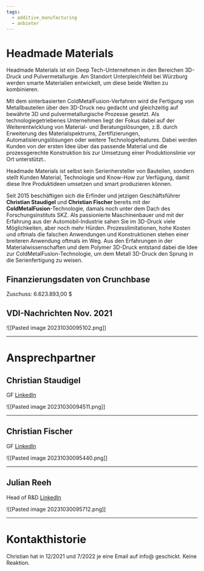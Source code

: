 ```yaml
---
tags:
  - additive_manufacturing
  - anbieter
---
```


# Headmade Materials

Headmade Materials ist ein Deep Tech-Unternehmen in den Bereichen 3D-Druck und Pulvermetallurgie. Am Standort Unterpleichfeld bei Würzburg werden smarte Materialien entwickelt, um diese beide Welten zu kombinieren.

Mit dem sinterbasierten ColdMetalFusion-Verfahren wird die Fertigung von Metallbauteilen über den 3D-Druck neu gedacht und gleichzeitig auf bewährte 3D und pulvermetallurgische Prozesse gesetzt. Als technologiegetriebenes Unternehmen liegt der Fokus dabei auf der Weiterentwicklung von Material- und Beratungslösungen, z.B. durch Erweiterung des Materialspektrums, Zertifizierungen, Automatisierungslösungen oder weitere Technologiefeatures. Dabei werden Kunden von der ersten Idee über das passende Material und die prozessgerechte Konstruktion bis zur Umsetzung einer Produktionslinie vor Ort unterstützt..

Headmade Materials ist selbst kein Serienhersteller von Bauteilen, sondern stellt Kunden Material, Technologie und Know-How zur Verfügung, damit diese Ihre Produktideen umsetzen und smart produzieren können.

Seit 2015 beschäftigen sich die Erfinder und jetzigen Geschäftsführer **Christian Staudigel** und **Christian Fischer** bereits mit der **ColdMetalFusion**-Technologie, damals noch unter dem Dach des Forschungsinstituts SKZ. Als passionierte Maschinenbauer und mit der Erfahrung aus der Automobil-Industrie sahen Sie im 3D-Druck viele Möglichkeiten, aber noch mehr Hürden. Prozesslimitationen, hohe Kosten und oftmals die falschen Anwendungen und Konstruktionen stehen einer breiteren Anwendung oftmals im Weg. Aus den Erfahrungen in der Materialwissenschaften und dem Polymer 3D-Druck entstand dabei die Idee zur ColdMetalFusion-Technologie, um dem Metall 3D-Druck den Sprung in die Serienfertigung zu weisen.

## Finanzierungsdaten von Crunchbase
Zuschuss: 6.623.893,00 $

## VDI-Nachrichten Nov. 2021

![[Pasted image 20231030095102.png]]

---
# Ansprechpartner

## Christian Staudigel
GF
[LinkedIn](https://www.linkedin.com/in/christian-staudigel-ba710219a/)

![[Pasted image 20231030094511.png]]

---
## Christian Fischer
GF
[LinkedIn](https://www.linkedin.com/in/christian-fischer-3084801b3/)

![[Pasted image 20231030095440.png]]

---
## Julian Reeh
Head of R&D
[LinkedIn](https://www.linkedin.com/in/julian-reeh-ba97531b3/)

![[Pasted image 20231030095712.png]]


---
# Kontakthistorie

Christian hat in 12/2021 und 7/2022 je eine Email auf info@ geschickt. Keine Reaktion.